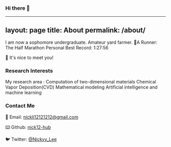### Hi there 👋

---
layout: page
title: About
permalink: /about/
---

I am now a sophomore undergraduate.
Amateur yard farmer.
🏃A Runner:
The Half Marathon Personal Best Record: 1:27:56

👋 It's nice to meet you!

### Research Interests

My research area :
Computation of two-dimensional materials
Chemical Vapor Deposition(CVD)
Mathematical modeling
Artificial intelligence and machine learning

### Contact Me 
📧 Email: [nickli12121212@gmail.com](nickli12121212@gmail.com)

⌨️ Github: [nick12-hub](https://github.com/nick12-hub)

🐦 Twitter: [@Nickyy_Lee](https://twitter.com/Nickyy_Lee)

